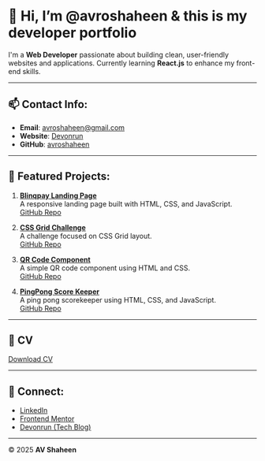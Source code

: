 # 👋 Hi, I’m @avroshaheen & this is my developer portfolio

I'm a **Web Developer** passionate about building clean, user-friendly websites and applications. Currently learning **React.js** to enhance my front-end skills.

---

## 📫 Contact Info:

- **Email**: [avroshaheen@gmail.com](mailto:avroshaheen@gmail.com)
- **Website**: [Devonrun](https://devonrun.com)
- **GitHub**: [avroshaheen](https://github.com/avroshaheen)

---

## 📂 Featured Projects:

1. **[Blinqpay Landing Page](https://avroshaheen.github.io/bank-landing-page/)**  
   A responsive landing page built with HTML, CSS, and JavaScript.  
   [GitHub Repo](https://github.com/avroshaheen/bank-landing-page)

2. **[CSS Grid Challenge](https://avroshaheen.github.io/frontendmentor-css-grid-challenge/)**  
   A challenge focused on CSS Grid layout.  
   [GitHub Repo](https://github.com/avroshaheen/frontendmentor-css-grid-challenge)

3. **[QR Code Component](https://avroshaheen.github.io/qr-code-component/)**  
   A simple QR code component using HTML and CSS.  
   [GitHub Repo](https://github.com/avroshaheen/qr-code-component)

4. **[PingPong Score Keeper](https://avroshaheen.github.io/pingpongscore/)**  
   A ping pong scorekeeper using HTML, CSS, and JavaScript.  
   [GitHub Repo](https://github.com/avroshaheen/pingpongscore)

---

## 📄 CV

[Download CV](https://drive.google.com/file/d/1gzbvw_nk5dGwGGiqPYTWGYHDu8CnQAQj/view?usp=sharing)

---

## 🔗 Connect:

- [LinkedIn](https://www.linkedin.com/in/shahinur-rahman-593658198/)
- [Frontend Mentor](https://www.frontendmentor.io/profile/avrojp)
- [Devonrun (Tech Blog)](https://devonrun.com)

---

© 2025 **AV Shaheen**
